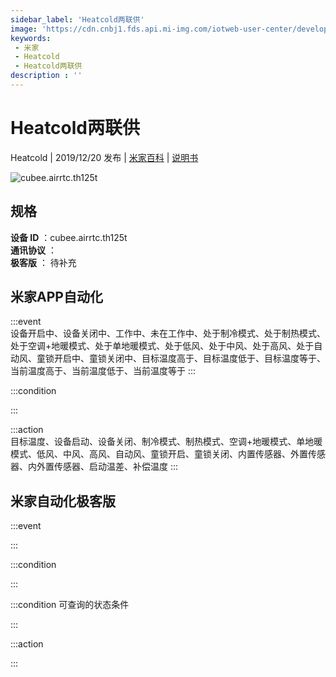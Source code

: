 ```yaml
---
sidebar_label: 'Heatcold两联供'
image: 'https://cdn.cnbj1.fds.api.mi-img.com/iotweb-user-center/developer_1679070105083KvxniZCj.png?GalaxyAccessKeyId=AKVGLQWBOVIRQ3XLEW&Expires=9223372036854775807&Signature=e6v2A0DtejVzmwxFo5xozvw3yMs='
keywords: 
 - 米家
 - Heatcold
 - Heatcold两联供
description : ''
---
```

# Heatcold两联供

Heatcold | 2019/12/20 发布 | [米家百科](https://home.mi.com/webapp/content/baike/product/index.html?model=cubee.airrtc.th125t) | [说明书](https://home.mi.com/views/introduction.html?model=cubee.airrtc.th125t&region=cn)

![cubee.airrtc.th125t](https://cdn.cnbj1.fds.api.mi-img.com/iotweb-user-center/developer_1679070105083KvxniZCj.png?GalaxyAccessKeyId=AKVGLQWBOVIRQ3XLEW&Expires=9223372036854775807&Signature=e6v2A0DtejVzmwxFo5xozvw3yMs=)

## 规格  
> 
**设备 ID** ：cubee.airrtc.th125t  
**通讯协议** ：  
**极客版**  ： 待补充 


## 米家APP自动化  

:::event  
设备开启中、设备关闭中、工作中、未在工作中、处于制冷模式、处于制热模式、处于空调+地暖模式、处于单地暖模式、处于低风、处于中风、处于高风、处于自动风、童锁开启中、童锁关闭中、目标温度高于、目标温度低于、目标温度等于、当前温度高于、当前温度低于、当前温度等于
:::

:::condition  

:::

:::action   
目标温度、设备启动、设备关闭、制冷模式、制热模式、空调+地暖模式、单地暖模式、低风、中风、高风、自动风、童锁开启、童锁关闭、内置传感器、外置传感器、内外置传感器、启动温差、补偿温度
:::

## 米家自动化极客版  

:::event  

:::

:::condition  

:::

:::condition 可查询的状态条件  

:::

:::action  

:::

        

